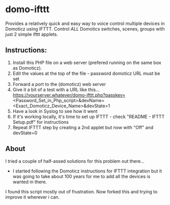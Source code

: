 # domo-ifttt

Provides a relatively quick and easy way to voice control multiple devices in Domoticz using IFTTT.
Control *ALL* Domotics switches, scenes, groups with just 2 simple ifttt applets.

## Instructions:
1. Install this PHP file on a web server (prefered running on the same box as Domoticz).
2. Edit the values at the top of the file - password domoticz URL must be set
3. Forward a port to the (domoticz) web server
4. Give it a bit of a test with a URL like this...  https://yourserver.whatever/domo-ifttt.php?passkey=<Password_Set_in_Php_script>&devName=<Exact_Domoticz_Device_Name>&devState=1
5. Have a look in Syslog to see how it went
6. If it's working locally, it's time to set up IFTTT - check "README - IFTTT Setup.pdf" for instructions
7. Repeat IFTTT step by creating a 2nd applet but now with "Off" and devState=0

## About
I tried a couple of half-assed solutions for this problem out there... 
- I started following the Domoticz instructions for IFTTT integration but it was going to take about 100 years for me to add all the devices is wanted in there.

I found this script mostly out of frustration.
Now forked this and trying to improve it wherever i can.
